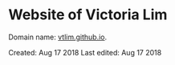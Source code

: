 # Website of Victoria Lim
Domain name: [vtlim.github.io](vtlim.github.io).

Created: Aug 17 2018
Last edited: Aug 17 2018

